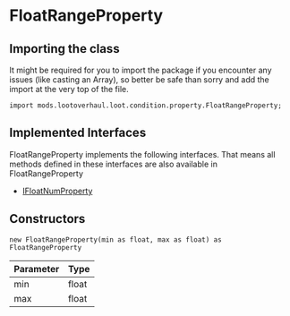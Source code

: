 # FloatRangeProperty

## Importing the class

It might be required for you to import the package if you encounter any issues (like casting an Array), so better be safe than sorry and add the import at the very top of the file.
```zenscript
import mods.lootoverhaul.loot.condition.property.FloatRangeProperty;
```


## Implemented Interfaces
FloatRangeProperty implements the following interfaces. That means all methods defined in these interfaces are also available in FloatRangeProperty

- [IFloatNumProperty](/mods/lootoverhaul/loot/condition/property/IFloatNumProperty)

## Constructors


```zenscript
new FloatRangeProperty(min as float, max as float) as FloatRangeProperty
```
| Parameter | Type  |
|-----------|-------|
| min       | float |
| max       | float |



